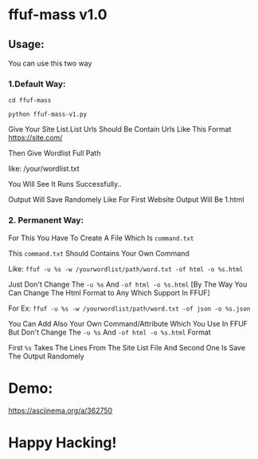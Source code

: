 # ffuf-mass v1.0

## Usage:
You can use this two way
### 1.Default Way:
`cd ffuf-mass`

`python ffuf-mass-v1.py`

Give Your Site List.List Urls Should Be Contain Urls Like This Format https://site.com/

Then Give Wordlist Full Path

like: /your/wordlist.txt

You Will See It Runs Successfully..

Output Will Save Randomely Like For First Website Output Will Be 1.html

### 2. Permanent Way:

For This You Have To Create A File Which Is `command.txt`

This `command.txt` Should Contains Your Own Command

Like: `ffuf -u %s -w /yourwordlist/path/word.txt -of html -o %s.html`

Just Don't Change The `-u %s` And `-of html -o %s.html` [By The Way You Can Change The Html Format to Any Which Support In FFUF]

For Ex: `ffuf -u %s -w /yourwordlist/path/word.txt -of json -o %s.json`

You Can Add Also Your Own Command/Attribute Which You Use In FFUF But Don't Change The `-u %s` And `-of html -o %s.html` Format

First `%s` Takes The Lines From The Site List File And Second One Is Save The Output Randomely

# Demo:
https://asciinema.org/a/362750

# Happy Hacking!
